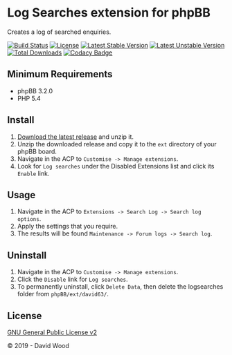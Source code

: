 # Log Searches extension for phpBB

Creates a log of searched enquiries.

[![Build Status](https://travis-ci.com/david63/logsearches.svg?branch=master)](https://travis-ci.com/david63/logsearches)
[![License](https://poser.pugx.org/david63/logsearches/license)](https://packagist.org/packages/david63/logsearches)
[![Latest Stable Version](https://poser.pugx.org/david63/logsearches/v/stable)](https://packagist.org/packages/david63/logsearches)
[![Latest Unstable Version](https://poser.pugx.org/david63/logsearches/v/unstable)](https://packagist.org/packages/david63/logsearches)
[![Total Downloads](https://poser.pugx.org/david63/logsearches/downloads)](https://packagist.org/packages/david63/logsearches)
[![Codacy Badge](https://api.codacy.com/project/badge/Grade/d95819d1093b409d8e9d85103c44f55b)](https://www.codacy.com/manual/david63/logsearches?utm_source=github.com&amp;utm_medium=referral&amp;utm_content=david63/logsearches&amp;utm_campaign=Badge_Grade)

## Minimum Requirements
* phpBB 3.2.0
* PHP 5.4

## Install
1. [Download the latest release](https://github.com/david63/logsearches/archive/3.2.zip) and unzip it.
2. Unzip the downloaded release and copy it to the `ext` directory of your phpBB board.
3. Navigate in the ACP to `Customise -> Manage extensions`.
4. Look for `Log searches` under the Disabled Extensions list and click its `Enable` link.

## Usage
1. Navigate in the ACP to `Extensions -> Search Log -> Search log options`.
2. Apply the settings that you require.
3. The results will be found `Maintenance -> Forum logs -> Search log`.

## Uninstall
1. Navigate in the ACP to `Customise -> Manage extensions`.
2. Click the `Disable` link for `Log searches`.
3. To permanently uninstall, click `Delete Data`, then delete the logsearches folder from `phpBB/ext/david63/`.

## License
[GNU General Public License v2](http://opensource.org/licenses/GPL-2.0)

© 2019 - David Wood